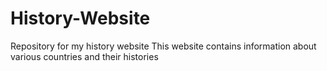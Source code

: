 # History-Website
Repository for my history website
This website contains information about various countries and their histories 
